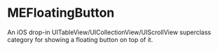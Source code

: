 # MEFloatingButton
An iOS drop-in UITableView/UICollectionView/UIScrollView superclass category for showing a floating button on top of it.
